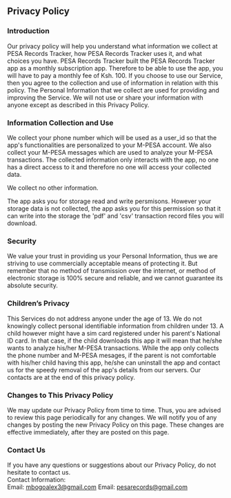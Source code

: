 Privacy Policy  
----------------

### Introduction  
Our privacy policy will help you understand what information we collect at PESA Records Tracker, how PESA Records Tracker uses it, and what choices you have.
PESA Records Tracker built the PESA Records Tracker app as a monthly subscription app. Therefore to be able to use the app, you will have to pay a monthly fee of Ksh. 100.
If you choose to use our Service, then you agree to the collection and use of information in  relation with this policy. The Personal Information that we collect are used for providing and improving the Service. We will not use or share your information with anyone except as described in this Privacy Policy.  

### Information Collection and Use

We collect your phone number which will be used as a user_id so that the app's functionalities are personalized to your M-PESA account. We also collect your M-PESA messages which are used to analyze your M-PESA transactions. The collected information only interacts with the app, no one has a direct access to it and therefore no one will access your collected data.

We collect no other information.

The app asks you for storage read and write persmisons. However your storage data is not collected, the app asks you for this permission so that it can write into the storage the 'pdf' and 'csv' transaction record files you will download.

### Security  
We value your trust in providing us your Personal Information, thus we are striving to use commercially acceptable means of protecting it. But remember that no method of transmission over  the internet, or method of electronic storage is 100% secure and reliable, and we cannot guarantee its absolute security.  

### Children’s Privacy  
This Services do not address anyone under the age of 13. We do not knowingly collect personal identifiable information from children under 13. A child however might have a sim card registered under his parent's National ID card. In that case, if the child downloads this app it will mean that he/she wants to analyze his/her M-PESA transactions. While the app only collects the phone number and M-PESA mesages, if the parent is not comfortable with his/her child having this app, he/she can uninstall the app and contact us for the speedy removal of the app's details from our servers. Our contacts are at the end of this privacy policy.

### Changes to This Privacy Policy  
We may update our Privacy Policy from time to time. Thus, you are advised to review this page periodically for any changes. We will notify you of any changes by posting the new Privacy Policy on this page. These changes are effective immediately, after they are posted on this page.  

### Contact Us  
If you have any questions or suggestions about our Privacy Policy, do not hesitate to contact us.  
Contact Information:  
Email: mbogoalex3@gmail.com
Email: pesarecords@gmail.com
